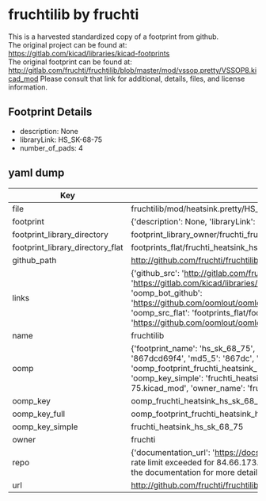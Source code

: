 # fruchtilib by fruchti  
This is a harvested standardized copy of a footprint from github.  
The original project can be found at:  
https://gitlab.com/kicad/libraries/kicad-footprints  
The original footprint can be found at:
http://gitlab.com/fruchti/fruchtilib/blob/master/mod/vssop.pretty/VSSOP8.kicad_mod
Please consult that link for additional, details, files, and license information.  
## Footprint Details
* description: None  
* libraryLink: HS_SK-68-75  
* number_of_pads: 4  
## yaml dump  
| Key | Value |  
| --- | --- |  
| file | fruchtilib/mod/heatsink.pretty/HS_SK-68-75.kicad_mod |  
| footprint | {'description': None, 'libraryLink': 'HS_SK-68-75', 'number_of_pads': 4} |  
| footprint_library_directory | footprint_library_owner/fruchti_fruchtilib |  
| footprint_library_directory_flat | footprints_flat/fruchti_heatsink_hs_sk_68_75/working |  
| github_path | http://github.com/fruchti/fruchtilib/blob/master/mod/heatsink.pretty/HS_SK-68-75.kicad_mod |  
| links | {'github_src': 'http://gitlab.com/fruchti/fruchtilib/blob/master/mod/vssop.pretty/VSSOP8.kicad_mod', 'github_src_repo': 'https://gitlab.com/kicad/libraries/kicad-footprints', 'oomp_bot': 'footprints/fruchti_heatsink_hs_sk_68_75/working', 'oomp_bot_github': 'https://github.com/oomlout/oomlout_oomp_footprint_bot/tree/main/footprints/fruchti_heatsink_hs_sk_68_75/working', 'oomp_src_flat': 'footprints_flat/footprints_flat/fruchti_heatsink_hs_sk_68_75/working', 'oomp_src_flat_github': 'https://github.com/oomlout/oomlout_oomp_footprint_src/tree/main/footprints_flat/fruchti_heatsink_hs_sk_68_75/working'} |  
| name | fruchtilib |  
| oomp | {'footprint_name': 'hs_sk_68_75', 'library_name': 'heatsink', 'md5': '867dcd69f4494f2813cda37c11a66368', 'md5_10': '867dcd69f4', 'md5_5': '867dc', 'md5_6': '867dcd', 'oomp_key': 'oomp_fruchti_heatsink_hs_sk_68_75', 'oomp_key_extra': 'oomp_footprint_fruchti_heatsink_hs_sk_68_75', 'oomp_key_full': 'oomp_footprint_fruchti_heatsink_hs_sk_68_75_867dcd', 'oomp_key_simple': 'fruchti_heatsink_hs_sk_68_75', 'original_filename': 'fruchtilib/mod/heatsink.pretty/HS_SK-68-75.kicad_mod', 'owner_name': 'fruchti'} |  
| oomp_key | oomp_fruchti_heatsink_hs_sk_68_75 |  
| oomp_key_full | oomp_footprint_fruchti_heatsink_hs_sk_68_75 |  
| oomp_key_simple | fruchti_heatsink_hs_sk_68_75 |  
| owner | fruchti |  
| repo | {'documentation_url': 'https://docs.github.com/rest/overview/resources-in-the-rest-api#rate-limiting', 'message': "API rate limit exceeded for 84.66.173.59. (But here's the good news: Authenticated requests get a higher rate limit. Check out the documentation for more details.)"} |  
| url | http://github.com/fruchti/fruchtilib |  

